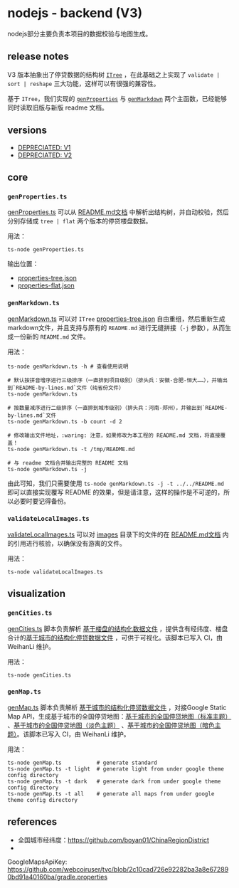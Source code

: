 # nodejs - backend (V3)

nodejs部分主要负责本项目的数据校验与地图生成。

## release notes

V3 版本抽象出了停贷数据的结构树 [`ITree`](./src/itree/ds.ts)
，在此基础之上实现了 `validate | sort | reshape` 三大功能，这样可以有很强的兼容性。

基于 `ITree`，我们实现的 [`genProperties`](./src/genProperties.ts)
与 [`genMarkdown`](./src/genMarkdown.ts) 两个主函数，已经能够同时读取旧版与新版 readme 文档。

## versions

- [DEPRECIATED: V1](src/v1/README.md)
- [DEPRECIATED: V2](src/v2/README.md)

## core

### `genProperties.ts`

[genProperties.ts](src/genProperties.ts) 可以从 [README.md文档](../../../README.md)
中解析出结构树，并自动校验，然后分别存储成 `tree | flat` 两个版本的停贷楼盘数据。

用法：

```shell
ts-node genProperties.ts
```

输出位置：

- [properties-tree.json](../../../data/generated/properties-tree.json)
- [properties-flat.json](../../../data/generated/properties-flat.json)

### `genMarkdown.ts`

[genMarkdown.ts](src/genMarkdown.ts)
可以对 `ITree` [properties-tree.json](../../../data/generated/properties-tree.json)
自由重组，然后重新生成markdown文件，并且支持与原有的 `README.md` 进行无缝拼接（`-j`
参数），从而生成一份新的 `README.md` 文件。

用法：

```shell
ts-node genMarkdown.ts -h # 查看使用说明

# 默认按拼音增序进行三级排序（一直排到项目级别）（排头兵：安徽-合肥-恒大……），并输出到`README-by-lines.md`文件（纯省份文件）
ts-node genMarkdown.ts                
        
# 按数量减序进行二级排序（一直排到城市级别）（排头兵：河南-郑州），并输出到`README-by-lines.md`文件
ts-node genMarkdown.ts -b count -d 2  

# 修改输出文件地址，:waring: 注意，如果修改为本工程的 README.md 文档，将直接覆盖！
ts-node genMarkdown.ts -t /tmp/README.md 

# 与 readme 文档合并输出完整的 README 文档
ts-node genMarkdown.ts -j
```

由此可知，我们只需要使用 `ts-node genMarkdown.ts -j -t ../../README.md` 即可以直接实现覆写 README
的效果，但是请注意，这样的操作是不可逆的，所以必要时要记得备份。

### `validateLocalImages.ts`

[validateLocalImages.ts](src/validateLocalImages.ts)
可以对 [images](../../../images)
目录下的文件的在 [README.md文档](../../../README.md) 内的引用进行核验，以确保没有游离的文件。

用法：

```shell
ts-node validateLocalImages.ts
```

## visualization

### `genCities.ts`

[genCities.ts](src/visualization/genCities.ts)
脚本负责解析 [基于楼盘的结构化数据文件](../../../data/generated/properties.json)
，提供含有经纬度、楼盘合计的[基于城市的结构化停贷数据文件](../../../data/generated/cities-for-visualization.json)
，可供于可视化。该脚本已写入 CI，由 WeihanLi 维护。

用法：

```shell
ts-node genCities.ts
```

### `genMap.ts`

[genMap.ts](src/visualization/genMap.ts)
脚本负责解析 [基于城市的结构化停贷数据文件](../../../data/generated/cities-for-visualization.json)
，对接Google Static Map
API，生成基于城市的全国停贷地图：[基于城市的全国停贷地图（标准主题）](../../../data/generated/visualization-standard.png)
、[基于城市的全国停贷地图（淡色主题）](../../../data/generated/visualization-light.png)
、[基于城市的全国停贷地图（暗色主题）](../../../data/generated/visualization-dark.png)。该脚本已写入 CI，由
WeihanLi 维护。

用法：

```shell
ts-node genMap.ts           # generate standard
ts-node genMap.ts -t light  # generate light from under google theme config directory
ts-node genMap.ts -t dark   # generate dark from under google theme config directory
ts-node genMap.ts -t all    # generate all maps from under google theme config directory
```

## references

- 全国城市经纬度：<https://github.com/boyan01/ChinaRegionDistrict>
-

GoogleMapsApiKey: <https://github.com/webcoiruser/tvc/blob/2c10cad726e92282ba3a8e672890bd91a40160ba/gradle.properties>
